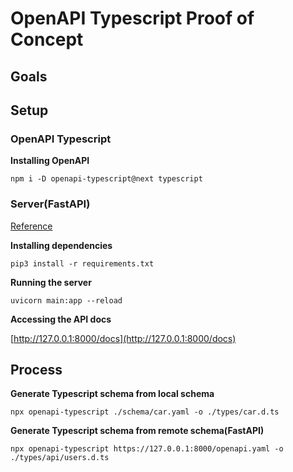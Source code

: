 # OpenAPI Typescript Proof of Concept

## Goals

## Setup

### OpenAPI Typescript

**Installing OpenAPI**

```shell
npm i -D openapi-typescript@next typescript
```
### Server(FastAPI)

[Reference](https://fastapi.tiangolo.com/#installation)

**Installing dependencies**

```shell
pip3 install -r requirements.txt
```

**Running the server**

```shell
uvicorn main:app --reload
```

**Accessing the API docs**

[http://127.0.0.1:8000/docs](http://127.0.0.1:8000/docs)

## Process

**Generate Typescript schema from local schema**

```shell
npx openapi-typescript ./schema/car.yaml -o ./types/car.d.ts
```

**Generate Typescript schema from remote schema(FastAPI)**

```shell
npx openapi-typescript https://127.0.0.1:8000/openapi.yaml -o ./types/api/users.d.ts
```
